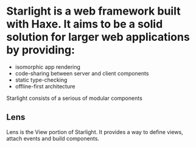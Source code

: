 # Starlight is a web framework built with Haxe.  It aims to be a solid solution for larger web applications by providing:

 - isomorphic app rendering
 - code-sharing between server and client components
 - static type-checking
 - offline-first architecture

Starlight consists of a serious of modular components

## Lens

Lens is the View portion of Starlight.  It provides a way to define views, attach events and build components.

